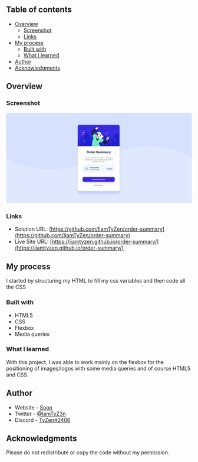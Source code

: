 ## Table of contents

- [Overview](#overview)
  - [Screenshot](#screenshot)
  - [Links](#links)
- [My process](#my-process)
  - [Built with](#built-with)
  - [What I learned](#what-i-learned)
- [Author](#author)
- [Acknowledgments](#acknowledgments)



## Overview

### Screenshot

![](./screenshot.jpg)


### Links

- Solution URL: [https://github.com/IIamTyZen/order-summary](https://github.com/IIamTyZen/order-summary)
- Live Site URL: [https://iiamtyzen.github.io/order-summary/](https://iiamtyzen.github.io/order-summary/)

## My process

I started by structuring my HTML to fill my css variables and then code all the CSS

### Built with

- HTML5 
- CSS 
- Flexbox
- Media queries 


### What I learned

With this project, I was able to work mainly on the flexbox for the positioning of images/logos with some media queries and of course HTML5 and CSS.

## Author

- Website - [Soon](Soon)
- Twitter - [@IamTyZ3n](https://www.twitter.com/IamTyZ3n)
- Discord - [TyZen#2406](TyZen#2406)


## Acknowledgments

Please do not redistribute or copy the code without my permission.
